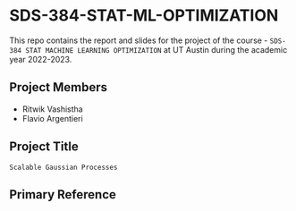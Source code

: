 # SDS-384-STAT-ML-OPTIMIZATION

This repo contains the report and slides for the project of the course - `SDS-384 STAT MACHINE LEARNING OPTIMIZATION` at UT Austin during the academic year 2022-2023.

## Project Members
  - Ritwik Vashistha
  - Flavio Argentieri

## Project Title
`Scalable Gaussian Processes`

## Primary Reference
